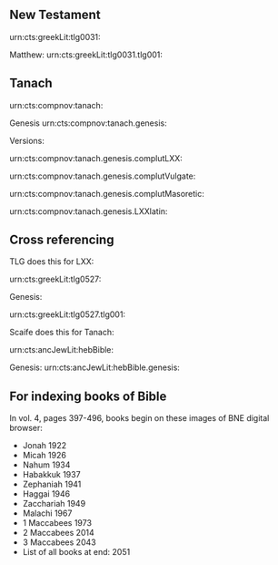 
## New Testament

urn:cts:greekLit:tlg0031:

Matthew:
urn:cts:greekLit:tlg0031.tlg001:


## Tanach

urn:cts:compnov:tanach:

Genesis
urn:cts:compnov:tanach.genesis:

Versions:

urn:cts:compnov:tanach.genesis.complutLXX:

urn:cts:compnov:tanach.genesis.complutVulgate:

urn:cts:compnov:tanach.genesis.complutMasoretic:



urn:cts:compnov:tanach.genesis.LXXlatin:

## Cross referencing

TLG does this for LXX:

urn:cts:greekLit:tlg0527:

Genesis:

urn:cts:greekLit:tlg0527.tlg001:

Scaife does this for Tanach:

urn:cts:ancJewLit:hebBible:

Genesis:
urn:cts:ancJewLit:hebBible.genesis:

## For indexing books of Bible

In vol. 4, pages 397-496, books begin on these images of BNE digital browser:

- Jonah 1922
- Micah 1926
- Nahum 1934
- Habakkuk 1937
- Zephaniah 1941
- Haggai 1946
- Zacchariah 1949
- Malachi 1967
- 1 Maccabees 1973
- 2 Maccabees 2014
- 3 Maccabees 2043
- List of all books at end: 2051
